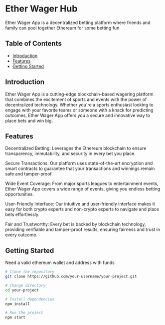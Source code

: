 # Ether Wager Hub

Ether Wager App is a decentralized betting platform where friends and family can pool together Ethereum for some betting fun

## Table of Contents

- [Introduction](#introduction)
- [Features](#features)
- [Getting Started](#getting-started)

## Introduction

Ether Wager App is a cutting-edge blockchain-based wagering platform that combines the excitement of sports and events with the power of decentralized technology. Whether you're a sports enthusiast looking to engage with your favorite teams or someone with a knack for predicting outcomes, Ether Wager App offers you a secure and innovative way to place bets and win big.

## Features

Decentralized Betting: Leverages the Ethereum blockchain to ensure transparency, immutability, and security in every bet you place.

Secure Transactions: Our platform uses state-of-the-art encryption and smart contracts to guarantee that your transactions and winnings remain safe and tamper-proof.

Wide Event Coverage: From major sports leagues to entertainment events, Ether Wager App covers a wide range of events, giving you endless betting opportunities.

User-Friendly Interface: Our intuitive and user-friendly interface makes it easy for both crypto experts and non-crypto experts to navigate and place bets effortlessly.

Fair and Trustworthy: Every bet is backed by blockchain technology, providing verifiable and tamper-proof results, ensuring fairness and trust in every outcome.

## Getting Started

Need a valid ethereum wallet and address with funds

```bash
# Clone the repository
git clone https://github.com/your-username/your-project.git

# Change directory
cd your-project

# Install dependencies
npm install

# Run the project
npm start
